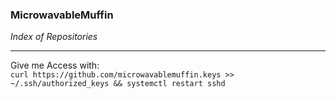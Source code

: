 ### MicrowavableMuffin  
_Index of Repositories_  

---  

Give me Access with:  
`curl https://github.com/microwavablemuffin.keys >> ~/.ssh/authorized_keys && systemctl restart sshd`  
